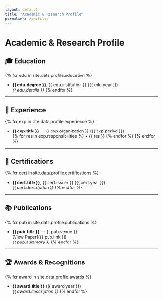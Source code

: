 ```yaml
---
layout: default
title: "Academic & Research Profile"
permalink: /profile/
---
```



# Academic & Research Profile

## 🎓 Education
{% for edu in site.data.profile.education %}
- **{{ edu.degree }}**, {{ edu.institution }} ({{ edu.year }})  
  _{{ edu.details }}_
{% endfor %}

---

## 💼 Experience
{% for exp in site.data.profile.experience %}
- **{{ exp.title }}** — {{ exp.organization }} ({{ exp.period }})  
  {% for res in exp.responsibilities %}
  • {{ res }}
  {% endfor %}
{% endfor %}

---

## 🧾 Certifications
{% for cert in site.data.profile.certifications %}
- **{{ cert.title }}**, {{ cert.issuer }} ({{ cert.year }})  
  _{{ cert.description }}_
{% endfor %}

---

## 📚 Publications
{% for pub in site.data.profile.publications %}
- **{{ pub.title }}** — {{ pub.venue }}  
  [View Paper]({{ pub.link }})  
  _{{ pub.summary }}_
{% endfor %}

---

## 🏆 Awards & Recognitions
{% for award in site.data.profile.awards %}
- **{{ award.title }}** ({{ award.year }})  
  _{{ award.description }}_
{% endfor %}
